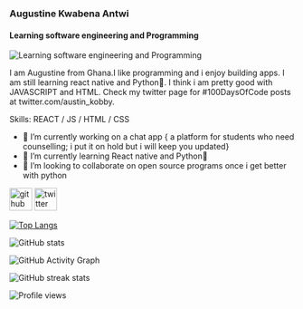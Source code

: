 ###  Augustine Kwabena Antwi
#### Learning software engineering and Programming
![Learning software engineering and Programming](https://pbs.twimg.com/profile_banners/3420528707/1638117032/1080x360)

I am Augustine from Ghana.I like programming and i enjoy building apps. I am still learning react native and Python🐍. I think i am pretty good with JAVASCRIPT and HTML. Check my twitter page for #100DaysOfCode posts at twitter.com/austin_kobby.

Skills: REACT / JS / HTML / CSS

- 🔭 I’m currently working on a chat app { a platform for students who need counselling; i put it on hold but i will keep you updated} 
- 🌱 I’m currently learning React native and Python🐍 
- 👯 I’m looking to collaborate on open source programs once i get better with python 


[<img src='https://cdn.jsdelivr.net/npm/simple-icons@3.0.1/icons/github.svg' alt='github' height='40'>](https://github.com/augustinekwabenaantwi)  [<img src='https://cdn.jsdelivr.net/npm/simple-icons@3.0.1/icons/twitter.svg' alt='twitter' height='40'>](https://twitter.com/http://twitter.com/austin_kobby)  

[![Top Langs](https://github-readme-stats.vercel.app/api/top-langs/?username=augustinekwabenaantwi)](https://github.com/anuraghazra/github-readme-stats)

![GitHub stats](https://github-readme-stats.vercel.app/api?username=augustinekwabenaantwi&show_icons=true)  

![GitHub Activity Graph](https://activity-graph.herokuapp.com/graph?username=augustinekwabenaantwi)  

![GitHub streak stats](https://github-readme-streak-stats.herokuapp.com/?user=augustinekwabenaantwi)  

![Profile views](https://gpvc.arturio.dev/augustinekwabenaantwi)  







